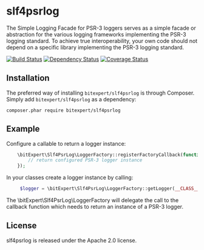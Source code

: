 # slf4psrlog
The Simple Logging Facade for PSR-3 loggers serves as a simple facade or abstraction for the various logging frameworks
implementing the PSR-3 logging standard. To achieve true interoperability, your own code should not depend on a specific
library implementing the PSR-3 logging standard.

[![Build Status](https://travis-ci.org/bitExpert/slf4psrlog.svg?branch=master)](https://travis-ci.org/bitExpert/slf4psrlog)
[![Dependency Status](https://www.versioneye.com/user/projects/57d9b5361b70a7003aae980c/badge.svg?style=flat-square)](https://www.versioneye.com/user/projects/57d9b5361b70a7003aae980c)
[![Coverage Status](https://coveralls.io/repos/github/bitExpert/slf4psrlog/badge.svg?branch=master)](https://coveralls.io/github/bitExpert/slf4psrlog?branch=master)

Installation
------------

The preferred way of installing `bitexpert/slf4psrlog` is through Composer. Simply add `bitexpert/slf4psrlog` as a 
dependency:

```
composer.phar require bitexpert/slf4psrlog
```

Example
-------

Configure a callable to return a logger instance:

```php
    \bitExpert\Slf4PsrLog\LoggerFactory::registerFactoryCallback(function($channel) {
        // return configured PSR-3 logger instance
    });
```

In your classes create a logger instance by calling:

```php
     $logger = \bitExpert\Slf4PsrLog\LoggerFactory::getLogger(__CLASS__);
```

The \bitExpert\Slf4PsrLog\LoggerFactory will delegate the call to the callback function which needs to return an instance
of a PSR-3 logger.

License
-------

slf4psrlog is released under the Apache 2.0 license.
